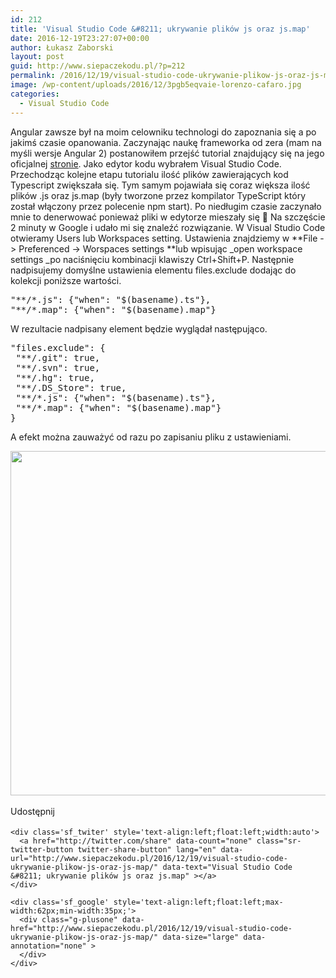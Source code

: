 ```yaml
---
id: 212
title: 'Visual Studio Code &#8211; ukrywanie plików js oraz js.map'
date: 2016-12-19T23:27:07+00:00
author: Łukasz Zaborski
layout: post
guid: http://www.siepaczekodu.pl/?p=212
permalink: /2016/12/19/visual-studio-code-ukrywanie-plikow-js-oraz-js-map/
image: /wp-content/uploads/2016/12/3pgb5eqvaie-lorenzo-cafaro.jpg
categories:
  - Visual Studio Code
---
```

Angular zawsze był na moim celowniku technologi do zapoznania się a po jakimś czasie opanowania. Zaczynając naukę frameworka od zera (mam na myśli wersje Angular 2) postanowiłem przejść tutorial znajdujący się na jego oficjalnej [stronie](https://angular.io/docs/ts/latest/guide/). Jako edytor kodu wybrałem Visual Studio Code. Przechodząc kolejne etapu tutorialu ilość plików zawierających kod Typescript zwiększała się. Tym samym pojawiała się coraz większa ilość plików .js oraz js.map (były tworzone przez kompilator TypeScript który został włączony przez polecenie npm start). Po niedługim czasie zaczynało mnie to denerwować ponieważ pliki w edytorze mieszały się 🙂 Na szczęście 2 minuty w Google i udało mi się znaleźć rozwiązanie. W Visual Studio Code otwieramy Users lub Workspaces setting. Ustawienia znajdziemy w **File -> Preferenced -> Worspaces settings **lub wpisując _open workspace settings _po naciśnięciu kombinacji klawiszy Ctrl+Shift+P. Następnie nadpisujemy domyślne ustawienia elementu files.exclude dodając do kolekcji poniższe wartości.

<pre class="EnlighterJSRAW" data-enlighter-language="json">"**/*.js": {"when": "$(basename).ts"},
"**/*.map": {"when": "$(basename).map"}</pre>

W rezultacie nadpisany element będzie wyglądał następująco.

<pre class="EnlighterJSRAW" data-enlighter-language="json">"files.exclude": {
 "**/.git": true,
 "**/.svn": true,
 "**/.hg": true,
 "**/.DS_Store": true,
 "**/*.js": {"when": "$(basename).ts"},
 "**/*.map": {"when": "$(basename).map"}
}</pre>

A efekt można zauważyć od razu po zapisaniu pliku z ustawieniami.

[<img class="aligncenter size-full wp-image-215" src="http://www.siepaczekodu.pl/wp-content/uploads/2016/12/vscodeFilesExclude.gif" alt="" width="1137" height="551" srcset="http://www.siepaczekodu.pl/wp-content/uploads/2016/12/vscodeFilesExclude.gif 1137w, http://www.siepaczekodu.pl/wp-content/uploads/2016/12/vscodeFilesExclude-300x145.gif 300w, http://www.siepaczekodu.pl/wp-content/uploads/2016/12/vscodeFilesExclude-768x372.gif 768w, http://www.siepaczekodu.pl/wp-content/uploads/2016/12/vscodeFilesExclude-1024x496.gif 1024w" sizes="(max-width: 1137px) 100vw, 1137px" />](http://www.siepaczekodu.pl/wp-content/uploads/2016/12/vscodeFilesExclude.gif)

<div class='sfsi_Sicons' style='width: 100%; display: inline-block; vertical-align: middle; text-align:left'>
  <div style='margin:0px 8px 0px 0px; line-height: 24px'>
    <span>Udostępnij</span>
  </div>
  
  <div class='sfsi_socialwpr'>
    <div class='sf_fb' style='text-align:left;width:98px'>
      <div class="fb-like" href="http://www.siepaczekodu.pl/2016/12/19/visual-studio-code-ukrywanie-plikow-js-oraz-js-map/" width="180" send="false" showfaces="false"  action="like" data-share="true"data-layout="button" >
      </div>
    </div>
    
    <div class='sf_twiter' style='text-align:left;float:left;width:auto'>
      <a href="http://twitter.com/share" data-count="none" class="sr-twitter-button twitter-share-button" lang="en" data-url="http://www.siepaczekodu.pl/2016/12/19/visual-studio-code-ukrywanie-plikow-js-oraz-js-map/" data-text="Visual Studio Code &#8211; ukrywanie plików js oraz js.map" ></a>
    </div>
    
    <div class='sf_google' style='text-align:left;float:left;max-width:62px;min-width:35px;'>
      <div class="g-plusone" data-href="http://www.siepaczekodu.pl/2016/12/19/visual-studio-code-ukrywanie-plikow-js-oraz-js-map/" data-size="large" data-annotation="none" >
      </div>
    </div>
  </div>
</div>